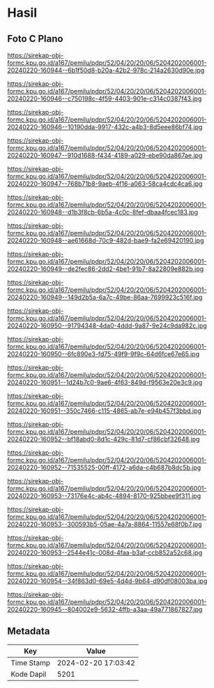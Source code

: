 # Hasil

## Foto C Plano

https://sirekap-obj-formc.kpu.go.id/a167/pemilu/pdpr/52/04/20/20/06/5204202006001-20240220-160944--6b1f50d8-b20a-42b2-978c-214a2630d90e.jpg

https://sirekap-obj-formc.kpu.go.id/a167/pemilu/pdpr/52/04/20/20/06/5204202006001-20240220-160946--c750198c-4f59-4403-901e-c314c0387f43.jpg

https://sirekap-obj-formc.kpu.go.id/a167/pemilu/pdpr/52/04/20/20/06/5204202006001-20240220-160946--10190dda-9917-432c-a4b3-8d5eee86bf74.jpg

https://sirekap-obj-formc.kpu.go.id/a167/pemilu/pdpr/52/04/20/20/06/5204202006001-20240220-160947--910d1688-f434-4189-a029-ebe90da867ae.jpg

https://sirekap-obj-formc.kpu.go.id/a167/pemilu/pdpr/52/04/20/20/06/5204202006001-20240220-160947--768b71b8-9aeb-4f16-a063-58ca4cdc4ca6.jpg

https://sirekap-obj-formc.kpu.go.id/a167/pemilu/pdpr/52/04/20/20/06/5204202006001-20240220-160948--d1b3f8cb-6b5a-4c0c-8fef-dbaa4fcec183.jpg

https://sirekap-obj-formc.kpu.go.id/a167/pemilu/pdpr/52/04/20/20/06/5204202006001-20240220-160948--ae61668d-70c9-482d-bae9-fa2e69420190.jpg

https://sirekap-obj-formc.kpu.go.id/a167/pemilu/pdpr/52/04/20/20/06/5204202006001-20240220-160949--de2fec86-2dd2-4be1-91b7-8a22809e882b.jpg

https://sirekap-obj-formc.kpu.go.id/a167/pemilu/pdpr/52/04/20/20/06/5204202006001-20240220-160949--149d2b5a-6a7c-49be-86aa-7699923c516f.jpg

https://sirekap-obj-formc.kpu.go.id/a167/pemilu/pdpr/52/04/20/20/06/5204202006001-20240220-160950--91794348-4da0-4ddd-9a87-9e24c9da982c.jpg

https://sirekap-obj-formc.kpu.go.id/a167/pemilu/pdpr/52/04/20/20/06/5204202006001-20240220-160950--6fc890e3-fd75-49f9-9f9c-64d6fce67e65.jpg

https://sirekap-obj-formc.kpu.go.id/a167/pemilu/pdpr/52/04/20/20/06/5204202006001-20240220-160951--1d24b7c0-9ae6-4f63-849d-f9563e20e3c9.jpg

https://sirekap-obj-formc.kpu.go.id/a167/pemilu/pdpr/52/04/20/20/06/5204202006001-20240220-160951--350c7466-c115-4865-ab7e-e94b457f3bbd.jpg

https://sirekap-obj-formc.kpu.go.id/a167/pemilu/pdpr/52/04/20/20/06/5204202006001-20240220-160952--bf18abd0-8d1c-429c-81d7-cf86cbf32648.jpg

https://sirekap-obj-formc.kpu.go.id/a167/pemilu/pdpr/52/04/20/20/06/5204202006001-20240220-160952--71535525-00ff-4172-a6da-c4b687b8dc5b.jpg

https://sirekap-obj-formc.kpu.go.id/a167/pemilu/pdpr/52/04/20/20/06/5204202006001-20240220-160953--73176e4c-ab4c-4894-8170-925bbee9f311.jpg

https://sirekap-obj-formc.kpu.go.id/a167/pemilu/pdpr/52/04/20/20/06/5204202006001-20240220-160953--300593b5-05ae-4a7a-8864-11557e68f0b7.jpg

https://sirekap-obj-formc.kpu.go.id/a167/pemilu/pdpr/52/04/20/20/06/5204202006001-20240220-160953--2544e41c-008d-4faa-b3af-ccb852a52c68.jpg

https://sirekap-obj-formc.kpu.go.id/a167/pemilu/pdpr/52/04/20/20/06/5204202006001-20240220-160954--34f863d0-69e5-4d4d-9b64-d90df08003ba.jpg

https://sirekap-obj-formc.kpu.go.id/a167/pemilu/pdpr/52/04/20/20/06/5204202006001-20240220-160945--804002e9-5632-4ffb-a3aa-49a771867827.jpg


## Metadata

| Key        | Value               |
| ---------- | ------------------- |
| Time Stamp | 2024-02-20 17:03:42 |
| Kode Dapil | 5201                |



